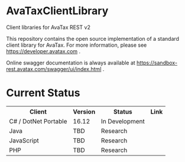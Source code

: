# AvaTaxClientLibrary
Client libraries for AvaTax REST v2

This repository contains the open source implementation of a standard client library for AvaTax.  For more information, please see https://developer.avatax.com .

Online swagger documentation is always available at https://sandbox-rest.avatax.com/swagger/ui/index.html .

# Current Status
<table>
    <tr>
        <th>Client</th>
        <th>Version</th>
        <th>Status</th>
        <th>Link</th>
    </tr>
    <tr>
        <td>C# / DotNet Portable</td>
        <td>16.12</td>
        <td>In Development</td>
        <td></td>
    </tr>
    <tr>
        <td>Java</td>
        <td>TBD</td>
        <td>Research</td>
        <td></td>
    </tr>
    <tr>
        <td>JavaScript</td>
        <td>TBD</td>
        <td>Research</td>
        <td></td>
    </tr>
    <tr>
        <td>PHP</td>
        <td>TBD</td>
        <td>Research</td>
        <td></td>
    </tr>
</table>
